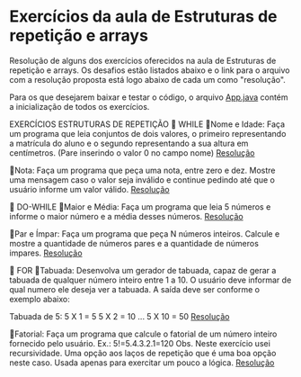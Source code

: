 # Exercícios da aula de Estruturas de repetição e arrays

Resolução de alguns dos exercícios oferecidos na aula de Estruturas de repetição e arrays.
Os desafios estão listados abaixo e o link para o arquivo com a resolução proposta está logo abaixo de cada um como "resolução".

Para os que desejarem baixar e testar o código, o arquivo [App.java](src/App.java) contém a inicialização de todos os exercícios.

EXERCÍCIOS ESTRUTURAS DE REPETIÇÃO
📝 WHILE
🔸Nome e Idade: Faça um programa que leia conjuntos de dois valores, o primeiro representando a matrícula do aluno e o segundo representando a sua altura em centímetros. (Pare inserindo o valor 0 no campo nome)
[Resolução](src/NomeIdade.java)

🔸Nota: Faça um programa que peça uma nota, entre zero e dez. Mostre uma mensagem caso o valor seja inválido e continue pedindo até que o usuário informe um valor válido.
[Resolução](src/Nota.java)

📝 DO-WHILE
🔸Maior e Média: Faça um programa que leia 5 números e informe o maior número e a média desses números.
[Resolução](src/MaiorMedia.java)

🔸Par e Ímpar: Faça um programa que peça N números inteiros. Calcule e mostre a quantidade de números pares e a quantidade de números impares.
[Resolução](src/MaiorMedia.java)

📝 FOR
🔸Tabuada: Desenvolva um gerador de tabuada, capaz de gerar a tabuada de qualquer número inteiro entre 1 a 10. O usuário deve informar de qual numero ele deseja ver a tabuada. A saída deve ser conforme o exemplo abaixo:

Tabuada de 5:
5 X 1 = 5
5 X 2 = 10
...
5 X 10 = 50
[Resolução](src/Tabuada.java)

🔸Fatorial: Faça um programa que calcule o fatorial de um número inteiro fornecido pelo usuário.
Ex.: 5!=5.4.3.2.1=120
Obs. Neste exercício usei recursividade. Uma opção aos laços de repetição que é uma boa opção neste caso. Usada apenas para exercitar um pouco a lógica.
[Resolução](src/Fatorial.java)
